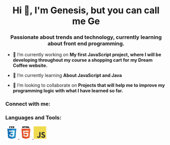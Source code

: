 <h1 align="center">Hi 👋, I'm Genesis, but you can call me Ge</h1>
<h3 align="center">Passionate about trends and technology, currently learning about front end programming.</h3>

- 🔭 I’m currently working on **My first JavaScript project, where I will be developing throughout my course a shopping cart for my Dream Coffee website.**

- 🌱 I’m currently learning **About JavaScript and Java**

- 👯 I’m looking to collaborate on **Projects that will help me to improve my programming logic with what I have learned so far.**

<h3 align="left">Connect with me:</h3>
<p align="left">
</p>

<h3 align="left">Languages and Tools:</h3>
<p align="left"> <a href="https://www.w3schools.com/css/" target="_blank" rel="noreferrer"> <img src="https://raw.githubusercontent.com/devicons/devicon/master/icons/css3/css3-original-wordmark.svg" alt="css3" width="40" height="40"/> </a> <a href="https://www.w3.org/html/" target="_blank" rel="noreferrer"> <img src="https://raw.githubusercontent.com/devicons/devicon/master/icons/html5/html5-original-wordmark.svg" alt="html5" width="40" height="40"/> </a> <a href="https://developer.mozilla.org/en-US/docs/Web/JavaScript" target="_blank" rel="noreferrer"> <img src="https://raw.githubusercontent.com/devicons/devicon/master/icons/javascript/javascript-original.svg" alt="javascript" width="40" height="40"/> </a> </p>